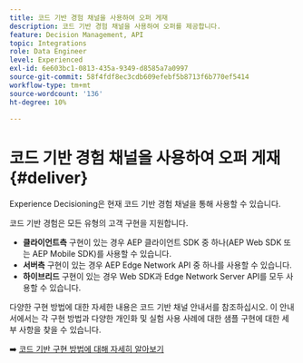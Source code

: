 ```yaml
---
title: 코드 기반 경험 채널을 사용하여 오퍼 게재
description: 코드 기반 경험 채널을 사용하여 오퍼를 제공합니다.
feature: Decision Management, API
topic: Integrations
role: Data Engineer
level: Experienced
exl-id: 6e603bc1-0813-435a-9349-d8585a7a0997
source-git-commit: 58f4fdf8ec3cdb609efebf5b8713f6b770ef5414
workflow-type: tm+mt
source-wordcount: '136'
ht-degree: 10%

---
```


# 코드 기반 경험 채널을 사용하여 오퍼 게재 {#deliver}

Experience Decisioning은 현재 코드 기반 경험 채널을 통해 사용할 수 있습니다.

코드 기반 경험은 모든 유형의 고객 구현을 지원합니다.

* **클라이언트측** 구현이 있는 경우 AEP 클라이언트 SDK 중 하나(AEP Web SDK 또는 AEP Mobile SDK)를 사용할 수 있습니다.
* **서버측** 구현이 있는 경우 AEP Edge Network API 중 하나를 사용할 수 있습니다.
* **하이브리드** 구현이 있는 경우 Web SDK과 Edge Network Server API를 모두 사용할 수 있습니다.

다양한 구현 방법에 대한 자세한 내용은 코드 기반 채널 안내서를 참조하십시오. 이 안내서에서는 각 구현 방법과 다양한 개인화 및 실험 사용 사례에 대한 샘플 구현에 대한 세부 사항을 찾을 수 있습니다.

➡️ [코드 기반 구현 방법에 대해 자세히 알아보기](../../code-based/code-based-implementation-samples.md)


